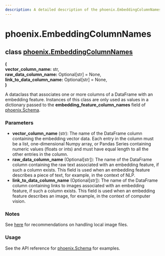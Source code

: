 ```yaml
---
description: A detailed description of the phoenix.EmbeddingColumnNames API
---
```


# phoenix.EmbeddingColumnNames

## class [phoenix.EmbeddingColumnNames](https://github.com/Arize-ai/phoenix/blob/main/src/phoenix/datasets/schema.py)

**(**\
&#x20;       **vector\_column\_name:** str,\
&#x20;       **raw\_data\_column\_name:** Optional\[str] = None,\
&#x20;       **link\_to\_data\_column\_name:** Optional\[str] = None,\
**)**

A dataclass that associates one or more columns of a DataFrame with an embedding feature. Instances of this class are only used as values in a dictionary passed to the **embedding\_feature\_column\_names** field of [phoenix.Schema](phoenix.schema.md).

### Parameters

* **vector\_column\_name** (str): The name of the DataFrame column containing the embedding vector data. Each entry in the column must be a list, one-dimensional Numpy array, or Pandas Series containing numeric values (floats or ints) and must have equal length to all the other entries in the column.
* **raw\_data\_column\_name** (Optional\[str]): The name of the DataFrame column containing the raw text associated with an embedding feature, if such a column exists. This field is used when an embedding feature describes a piece of text, for example, in the context of NLP.
* **link\_to\_data\_column\_name** (Optional\[str]): The name of the DataFrame column containing links to images associated with an embedding feature, if such a column exists. This field is used when an embedding feature describes an image, for example, in the context of computer vision.

### Notes

See [here](../../how-to/define-your-schema.md#local-images) for recommendations on handling local image files.

### Usage

See the API reference for [phoenix.Schema](phoenix.schema.md#examples) for examples.
